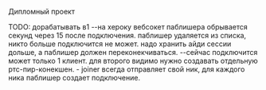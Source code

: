 Дипломный проект

TODO:
дорабатывать в1
--на хероку вебсокет паблишера обрывается секунд через 15 после подключения.
  паблишер удаляется из списка, никто больше подключится не может.
  надо хранить айди сессии дольше, а паблишер должен переконекчиваться.
--сейчас подключится может только 1 клиент. для второго видимо нужно создавать
  отдельную ртс-пир-конекшен. - joiner всегда отправляет свой ник, для каждого
  ника паблишер создает подключение.
